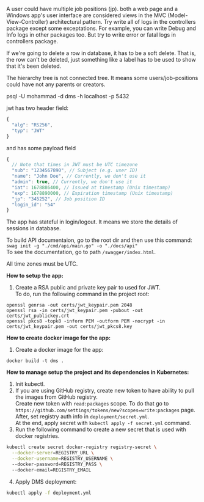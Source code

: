 A user could have multiple job positions (jp).
both a web page and a Windows app's user interface are considered views in the MVC (Model-View-Controller) architectural pattern.
Try write all of logs in the controllers package except some exceptations. For example, you can write Debug and Info logs in other packages too. But try to write error or fatal logs in controllers package.

If we're going to delete a row in database, it has to be a soft delete. That is, the row can't be deleted, just something like a label has to be used to show that it's been deleted.

The hierarchy tree is not connected tree. It means some users/job-positions could have not any parents or creators.

psql -U mohammad -d dms -h localhost -p 5432

jwt has two header field:   
```js
{
  "alg": "RS256",
  "typ": "JWT"
}
```  
and has some payload field   
```js
{
  // Note that times in JWT must be UTC timezone
  "sub": "1234567890", // Subject (e.g. user ID)
  "name": "John Doe", // Currently, we don't use it
  "admin": true, // Currently, we don't use it
  "iat": 1678886400, // Issued at timestamp (Unix timestamp)
  "exp": 1678890000, // Expiration timestamp (Unix timestamp)
  "jp": "345252", // Job position ID
  "login_id": "54"
}
```  
The app has stateful in login/logout. It means we store the details of sessions in database.

To build API documentaion, go to the root dir and then use this command:  
`swag init -g "./cmd/api/main.go" -o "./docs/api"`  
To see the documentation, go to path `/swagger/index.html`.  

All time zones must be UTC.


**How to setup the app:**  
1) Create a RSA public and private key pair to used for JWT.  
To do, run the following command in the project root:  
```
openssl genrsa -out certs/jwt_keypair.pem 2048
openssl rsa -in certs/jwt_keypair.pem -pubout -out certs/jwt_publickey.crt
openssl pkcs8 -topk8 -inform PEM -outform PEM -nocrypt -in certs/jwt_keypair.pem -out certs/jwt_pkcs8.key
```

**How to create docker image for the app:**
1) Create a docker image for the app:  
```
docker build -t dms .
```

**How to manage setup the project and its dependencies in Kubernetes:**
1) Init kubectl.
2) If you are using GitHub registry, create new token to have ability to pull the images from GitHub registry.  
Create new token with `read:packages` scope. To do that go to `https://github.com/settings/tokens/new?scopes=write:packages` page. After, set registry auth info in `deployment/secret.yml`.   
At the end, apply secret with `kubectl apply -f secret.yml` command.
3) Run the following command to create a new secret that is used with docker registries.
```bash
kubectl create secret docker-registry registry-secret \
  --docker-server=REGISTRY_URL \
  --docker-username=REGISTRY_USERNAME \      
  --docker-password=REGISTRY_PASS \  
  --docker-email=REGISTRY_EMAIL
```
4) Apply DMS deployment:
```bash
kubectl apply -f deployment.yml
```